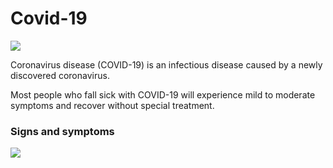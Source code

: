 # Covid-19

![](https://www.topevents.co.za/wp-content/uploads/2020/04/covid-19.jpg)

Coronavirus disease (COVID-19) is an infectious disease caused by a newly discovered coronavirus.

Most people who fall sick with COVID-19 will experience mild to moderate symptoms and recover without special treatment.

### Signs and symptoms

![](https://upload.wikimedia.org/wikipedia/commons/thumb/3/33/Symptoms_of_coronavirus_disease_2019_4.0.svg/300px-Symptoms_of_coronavirus_disease_2019_4.0.svg.png)